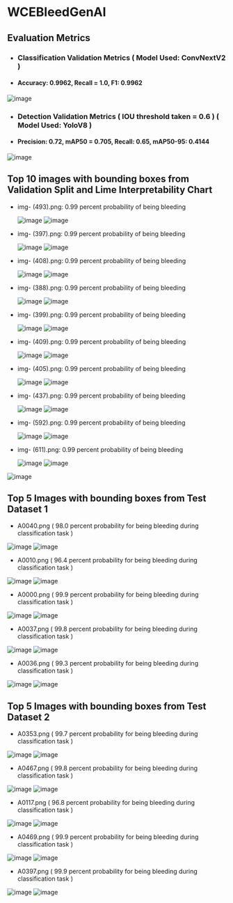 # WCEBleedGenAI
## Evaluation Metrics
- ### Classification Validation Metrics ( Model Used: ConvNextV2 )
- #### Accuracy: 0.9962, Recall = 1.0, F1: 0.9962

![image](https://github.com/mananchawla2005/WCEBleedGenAI/assets/42414965/c02e2366-170a-4936-b32f-177d20f2ae91)

- ### Detection Validation Metrics ( IOU threshold taken = 0.6 ) ( Model Used: YoloV8 )
- #### Precision: 0.72, mAP50 = 0.705, Recall: 0.65, mAP50-95: 0.4144
  
![image](https://github.com/mananchawla2005/WCEBleedGenAI/assets/42414965/f0ca7277-7d85-4cff-a79b-2625408b21c1)

## Top 10 images with bounding boxes from Validation Split and Lime Interpretability Chart
- img- (493).png:  0.99 percent probability of being bleeding

  ![image](https://github.com/mananchawla2005/WCEBleedGenAI/assets/42414965/eed34878-06bd-4485-8329-5096424d498e) ![image](https://github.com/mananchawla2005/WCEBleedGenAI/assets/42414965/6e49d27e-c789-4724-a48d-4d9f44b19dfa)

- img- (397).png:  0.99 percent probability of being bleeding

  ![image](https://github.com/mananchawla2005/WCEBleedGenAI/assets/42414965/47cdafeb-c8e0-4e6a-8669-7f6e59d27842) ![image](https://github.com/mananchawla2005/WCEBleedGenAI/assets/42414965/b1b5e2ae-5fba-4254-a0a5-2ac2ba371449)

- img- (408).png:  0.99 percent probability of being bleeding

  ![image](https://github.com/mananchawla2005/WCEBleedGenAI/assets/42414965/d4b3876c-efea-4aad-9b93-331e18d4fa85) ![image](https://github.com/mananchawla2005/WCEBleedGenAI/assets/42414965/86d3e3c7-1a39-44ca-a7e7-c15dd70adbf2)

- img- (388).png:  0.99 percent probability of being bleeding

  ![image](https://github.com/mananchawla2005/WCEBleedGenAI/assets/42414965/888427b3-a04b-434d-a9e6-009256e6dafa) ![image](https://github.com/mananchawla2005/WCEBleedGenAI/assets/42414965/ff8846cc-09ce-43ab-80e2-895810e852d3)

- img- (399).png:  0.99 percent probability of being bleeding
  
  ![image](https://github.com/mananchawla2005/WCEBleedGenAI/assets/42414965/c7b688b1-1dc3-4840-b706-9347fc66644c) ![image](https://github.com/mananchawla2005/WCEBleedGenAI/assets/42414965/933d9e1e-465a-4b4f-af19-c168bc044217)

- img- (409).png:  0.99 percent probability of being bleeding

  ![image](https://github.com/mananchawla2005/WCEBleedGenAI/assets/42414965/ed48508c-1732-4828-b3dd-49731d32631a) ![image](https://github.com/mananchawla2005/WCEBleedGenAI/assets/42414965/294eed0f-8a00-4196-90bb-d53ef740e03b)

- img- (405).png:  0.99 percent probability of being bleeding

  ![image](https://github.com/mananchawla2005/WCEBleedGenAI/assets/42414965/32e2d16f-3932-422b-b4cb-57dca241a70a) ![image](https://github.com/mananchawla2005/WCEBleedGenAI/assets/42414965/33a8f326-c8a2-4913-8b70-53ad4b968e0b)

- img- (437).png:  0.99 percent probability of being bleeding

  ![image](https://github.com/mananchawla2005/WCEBleedGenAI/assets/42414965/68996b87-8ab1-4395-a65b-fbb2a15e079f) ![image](https://github.com/mananchawla2005/WCEBleedGenAI/assets/42414965/9e98f927-50e4-4061-b71d-dfea6856d5d2)
  
- img- (592).png:  0.99 percent probability of being bleeding

  ![image](https://github.com/mananchawla2005/WCEBleedGenAI/assets/42414965/4486dcca-671b-4b20-9cbe-dfe653a218a2) ![image](https://github.com/mananchawla2005/WCEBleedGenAI/assets/42414965/1be4a484-0a0d-4c83-ae98-df175ff011f1)

- img- (611).png:  0.99 percent probability of being bleeding

  ![image](https://github.com/mananchawla2005/WCEBleedGenAI/assets/42414965/4f838ebb-6988-471d-89f1-b37b41449719) ![image](https://github.com/mananchawla2005/WCEBleedGenAI/assets/42414965/597edab6-aed7-4861-b65d-0a891d47c591)


![image](https://github.com/mananchawla2005/WCEBleedGenAI/assets/42414965/2af81dab-aa61-44e0-b9f4-7f8339833071)

## Top 5 Images with bounding boxes from Test Dataset 1
- A0040.png ( 98.0 percent probability for being bleeding during classification task )
  
![image](https://github.com/mananchawla2005/WCEBleedGenAI/assets/42414965/4251f948-ff38-4ac6-ac4b-9f64be17016d) ![image](https://github.com/mananchawla2005/WCEBleedGenAI/assets/42414965/28c4453d-4540-430c-b80b-69af8c603f03)

- A0010.png ( 96.4 percent probability for being bleeding during classification task )

![image](https://github.com/mananchawla2005/WCEBleedGenAI/assets/42414965/600cdf93-e6fe-4359-9f8b-b5d028cf4af5) ![image](https://github.com/mananchawla2005/WCEBleedGenAI/assets/42414965/ed9d50c8-0aa3-426d-b18d-ac039de8fbae)

- A0000.png ( 99.9 percent probability for being bleeding during classification task )

![image](https://github.com/mananchawla2005/WCEBleedGenAI/assets/42414965/35ddcfea-d310-4dc0-b3e2-341387a93e06) ![image](https://github.com/mananchawla2005/WCEBleedGenAI/assets/42414965/a29d876b-75bf-4a11-a2c3-13ad52605c28)

- A0037.png ( 99.8 percent probability for being bleeding during classification task )

![image](https://github.com/mananchawla2005/WCEBleedGenAI/assets/42414965/de7b72b1-f7e3-4307-9ddf-a51d198fe887) ![image](https://github.com/mananchawla2005/WCEBleedGenAI/assets/42414965/cddcc797-a70c-4c47-9e31-8ba8a3a068f6)

- A0036.png ( 99.3 percent probability for being bleeding during classification task )

![image](https://github.com/mananchawla2005/WCEBleedGenAI/assets/42414965/45388c98-443a-4eb6-bf59-46a972e933df) ![image](https://github.com/mananchawla2005/WCEBleedGenAI/assets/42414965/73903e67-b543-4211-9866-aa26b532a70f)

## Top 5 Images with bounding boxes from Test Dataset 2
- A0353.png ( 99.7 percent probability for being bleeding during classification task )
  
![image](https://github.com/mananchawla2005/WCEBleedGenAI/assets/42414965/8000c508-bb5f-4e9b-9db9-3da20f841c65) ![image](https://github.com/mananchawla2005/WCEBleedGenAI/assets/42414965/cde7ba3b-15b4-473b-82ab-7e0e2750b020)

- A0467.png ( 99.8 percent probability for being bleeding during classification task )

![image](https://github.com/mananchawla2005/WCEBleedGenAI/assets/42414965/9408a379-0e0d-40dd-8763-270ca3ee3500) ![image](https://github.com/mananchawla2005/WCEBleedGenAI/assets/42414965/097353b0-1976-441b-a976-3f8fee48e396)

- A0117.png ( 96.8 percent probability for being bleeding during classification task )

![image](https://github.com/mananchawla2005/WCEBleedGenAI/assets/42414965/62443ff9-2e4f-470a-8ce2-ab21c6e0c281) ![image](https://github.com/mananchawla2005/WCEBleedGenAI/assets/42414965/d325d9fb-c01b-41c2-9dea-003debb3fb51)

- A0469.png ( 99.9 percent probability for being bleeding during classification task )

![image](https://github.com/mananchawla2005/WCEBleedGenAI/assets/42414965/34fff04c-6a76-43d4-8591-849066da2427) ![image](https://github.com/mananchawla2005/WCEBleedGenAI/assets/42414965/e97b5caa-c077-4c53-b45a-abdae3948016)

- A0397.png ( 99.9 percent probability for being bleeding during classification task )

![image](https://github.com/mananchawla2005/WCEBleedGenAI/assets/42414965/f35f98f9-0184-4102-8829-9873eb628f27) ![image](https://github.com/mananchawla2005/WCEBleedGenAI/assets/42414965/a3fa7770-3a7b-4bff-8382-c568438c934d)
